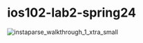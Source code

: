 # ios102-lab2-spring24

![instaparse_walkthrough_1_xtra_small](https://user-images.githubusercontent.com/11927517/199710313-700aef85-ba89-427c-aa07-f89f0fdfdbbe.gif)
